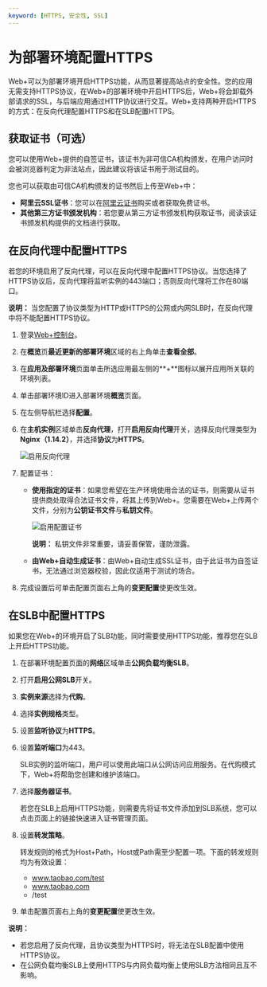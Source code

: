 ```yaml
---
keyword: [HTTPS, 安全性, SSL]
---
```


# 为部署环境配置HTTPS

Web+可以为部署环境开启HTTPS功能，从而显著提高站点的安全性。您的应用无需支持HTTPS协议，在Web+的部署环境中开启HTTPS后，Web+将会卸载外部请求的SSL，与后端应用通过HTTP协议进行交互。Web+支持两种开启HTTPS的方式：在反向代理配置HTTPS和在SLB配置HTTPS。

## 获取证书（可选）

您可以使用Web+提供的自签证书，该证书为非可信CA机构颁发，在用户访问时会被浏览器判定为非法站点，因此建议将该证书用于测试目的。

您也可以获取由可信CA机构颁发的证书然后上传至Web+中：

-   **阿里云SSL证书**：您可以在[阿里云证书](https://www.aliyun.com/product/cas)购买或者获取免费证书。
-   **其他第三方证书颁发机构**：若您要从第三方证书颁发机构获取证书，阅读该证书颁发机构提供的文档进行获取。

## 在反向代理中配置HTTPS

若您的环境启用了反向代理，可以在反向代理中配置HTTPS协议。当您选择了HTTPS协议后，反向代理将监听实例的443端口；否则反向代理将工作在80端口。

**说明：** 当您配置了协议类型为HTTP或HTTPS的公网或内网SLB时，在反向代理中将不能配置HTTPS协议。

1.  登录[Web+控制台](https://webplus.console.aliyun.com)。
2.  在**概览**页**最近更新的部署环境**区域的右上角单击**查看全部**。
3.  在**应用及部署环境**页面单击所选应用最左侧的**+**图标以展开应用所关联的环境列表。
4.  单击部署环境ID进入部署环境**概览**页面。
5.  在左侧导航栏选择**配置**。
6.  在**主机实例**区域单击**反向代理**，打开**启用反向代理**开关，选择反向代理类型为**Nginx（1.14.2）**，并选择**协议**为**HTTPS**。

    ![启用反向代理](https://static-aliyun-doc.oss-cn-hangzhou.aliyuncs.com/assets/img/zh-CN/6552760061/p63157.png)

7.  配置证书：
    -   **使用指定的证书**：如果您希望在生产环境使用合法的证书，则需要从证书提供商处取得合法证书文件，将其上传到Web+。您需要在Web+上传两个文件，分别为**公钥证书文件**与**私钥文件**。

        ![启用配置证书](https://static-aliyun-doc.oss-cn-hangzhou.aliyuncs.com/assets/img/zh-CN/3435063951/p63161.png)

        **说明：** 私钥文件非常重要，请妥善保管，谨防泄露。

    -   **由Web+自动生成证书**：由Web+自动生成SSL证书，由于此证书为自签证书，无法通过浏览器校验，因此仅适用于测试的场合。
8.  完成设置后可单击配置页面右上角的**变更配置**使更改生效。

## 在SLB中配置HTTPS

如果您在Web+的环境开启了SLB功能，同时需要使用HTTPS功能，推荐您在SLB上开启HTTPS功能。

1.  在部署环境配置页面的**网络**区域单击**公网负载均衡SLB**。
2.  打开**启用公网SLB**开关。
3.  **实例来源**选择为**代购**。
4.  选择**实例规格**类型。
5.  设置**监听协议**为**HTTPS**。
6.  设置**监听端口**为443。

    SLB实例的监听端口，用户可以使用此端口从公网访问应用服务。在代购模式下，Web+将帮助您创建和维护该端口。

7.  选择**服务器证书**。

    若您在SLB上启用HTTPS功能，则需要先将证书文件添加到SLB系统，您可以点击页面上的链接快速进入证书管理页面。

8.  设置**转发策略**。

    转发规则的格式为Host+Path，Host或Path需至少配置一项。下面的转发规则均为有效设置：

    -   www.taobao.com/test
    -   www.taobao.com
    -   /test
9.  单击配置页面右上角的**变更配置**使更改生效。

**说明：**

-   若您启用了反向代理，且协议类型为HTTPS时，将无法在SLB配置中使用HTTPS协议。
-   在公网负载均衡SLB上使用HTTPS与内网负载均衡上使用SLB方法相同且互不影响。

